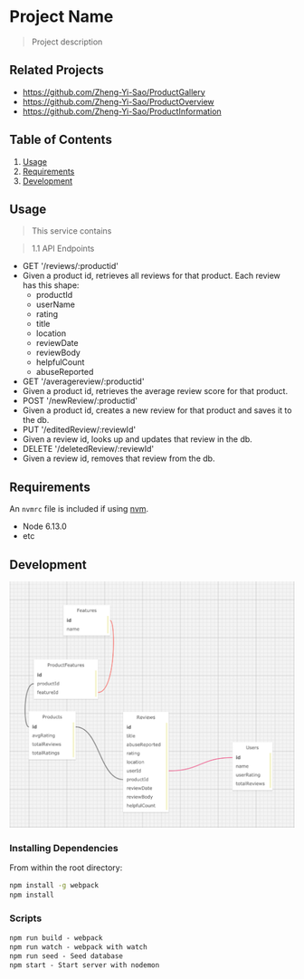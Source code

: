 # Project Name

> Project description

## Related Projects

  - https://github.com/Zheng-Yi-Sao/ProductGallery
  - https://github.com/Zheng-Yi-Sao/ProductOverview
  - https://github.com/Zheng-Yi-Sao/ProductInformation

## Table of Contents

1. [Usage](#Usage)
1. [Requirements](#requirements)
1. [Development](#development)

## Usage

> This service contains

>1.1 API Endpoints
* GET '/reviews/:productid'
* Given a product id, retrieves all reviews for that product. Each review has this shape:
  * productId
  * userName
  * rating
  * title
  * location
  * reviewDate
  * reviewBody
  * helpfulCount
  * abuseReported
* GET '/averagereview/:productid'
* Given a product id, retrieves the average review score for that product.
* POST '/newReview/:productid'
* Given a product id, creates a new review for that product and saves it to the db.
* PUT '/editedReview/:reviewId'
* Given a review id, looks up and updates that review in the db.
* DELETE '/deletedReview/:reviewId'
* Given a review id, removes that review from the db.


## Requirements

An `nvmrc` file is included if using [nvm](https://github.com/creationix/nvm).

- Node 6.13.0
- etc

## Development
![Postgres Schema Diagram](https://github.com/SDCmailto/SDC-CustomerReviews/blob/main/assets/schema.png)

### Installing Dependencies

From within the root directory:

```sh
npm install -g webpack
npm install
```

### Scripts

    npm run build - webpack
    npm run watch - webpack with watch
    npm run seed - Seed database
    npm start - Start server with nodemon



